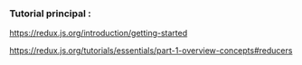### Tutorial principal : 

https://redux.js.org/introduction/getting-started

https://redux.js.org/tutorials/essentials/part-1-overview-concepts#reducers